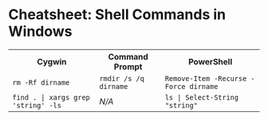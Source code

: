 # Cheatsheet: Shell Commands in Windows

<table>
    <tr>
        <th>Cygwin</th>
        <th>Command Prompt</th>
        <th>PowerShell</th>
    </tr>
    <tr>
      <td><code>rm -Rf dirname</code></td>
      <td><code>rmdir /s /q dirname</code></td>
      <td><code>Remove-Item -Recurse -Force dirname</code></td>
    </tr>
    <tr>
      <td><code>find . | xargs grep 'string' -ls</code></td>
      <td><em>N/A</em></td>
      <td><code>ls | Select-String "string"</code></td>
    </tr>
</table>
